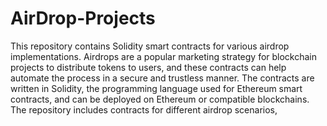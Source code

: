 # AirDrop-Projects
This repository contains Solidity smart contracts for various airdrop implementations. Airdrops are a popular marketing strategy for blockchain projects to distribute tokens to users, and these contracts can help automate the process in a secure and trustless manner. The contracts are written in Solidity, the programming language used for Ethereum smart contracts, and can be deployed on Ethereum or compatible blockchains. The repository includes contracts for different airdrop scenarios,
